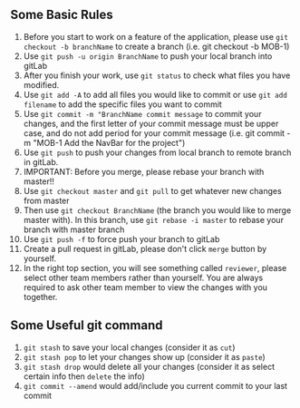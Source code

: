 ## Some Basic Rules

1. Before you start to work on a feature of the application, please use `git checkout -b branchName` to create a branch (i.e. git checkout -b MOB-1)
2. Use `git push -u origin BranchName` to push your local branch into gitLab
3. After you finish your work, use `git status` to check what files you have modified.
4. Use `git add -A`  to add all files you would like to commit or use `git add filename` to add the specific files you want to commit
5. Use `git commit -m "BranchName commit message` to commit your changes, and the first letter of your commit message must be upper case, and do not add period for your commit message (i.e. git commit -m "MOB-1 Add the NavBar for the project")
5. Use `git push` to push your changes from local branch to remote branch in gitLab.
6. IMPORTANT: Before you merge, please rebase your branch with master!!
7. Use `git checkout master` and `git pull` to get whatever new changes from master
8. Then use `git checkout BranchName` (the branch you would like to merge master with). In this branch, use `git rebase -i master` to rebase your branch with master branch
9. Use `git push -f` to force push your branch to gitLab
10. Create a pull request in gitLab, please don't click `merge` button by yourself.
11. In the right top section, you will see something called `reviewer`, please select other team members rather than yourself. You are always required to ask other team member to view the changes with you together.

## Some Useful git command

1. `git stash` to save your local changes (consider it as `cut`)
2. `git stash pop` to let your changes show up (consider it as `paste`)
3. `git stash drop` would delete all your changes (consider it as select certain info then `delete` the info)
4. `git commit --amend` would add/include you current commit to your last commit
